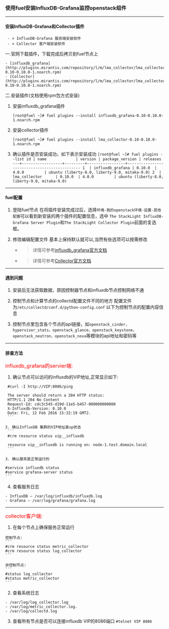 ### 使用fuel安装InfluxDB-Grafana监控openstack组件
----

#### 安装InfluxDB-Grafana和Collector插件

     - > InfluxDB-Grafana 服务端安装软件
     - > Collector 客户端安装软件

 一.官网下载插件，下载完成后拷贝到fuel节点上

    - [influxdb_grafana](http://plugins.mirantis.com/repository/l/m/lma_collector/lma_collector-0.10-0.10.0-1.noarch.rpm)
    - [Collector](http://plugins.mirantis.com/repository/l/m/lma_collector/lma_collector-0.10-0.10.0-1.noarch.rpm)

 二.安装插件(文档使用rpm包方式安装)    

  1. 安装influxdb_grafana插件
     ```
     [root@fuel ~]# fuel plugins --install influxdb_grafana-0.10-0.10.0-1.noarch.rpm
     ``` 
  2. 安装collector插件
     ```
     [root@fuel ~]# fuel plugins --install lma_collector-0.10-0.10.0-1.noarch.rpm
     ```
     
  3. 确认插件是否安装成功，如下表示安装成功
    ```
     [root@fuel ~]# fuel plugins --list
     id | name             | version | package_version | releases                                     
     ---+------------------+---------+-----------------+----------------------------------------------
     1  | influxdb_grafana | 0.10.0  | 4.0.0         | ubuntu (liberty-8.0, liberty-9.0, mitaka-9.0)
     2  | lma_collector      | 0.10.0  | 4.0.0         | ubuntu (liberty-8.0, liberty-9.0, mitaka-9.0) 
    ```
----
#### fuel配置
  1. 登陆fuel节点
       在将插件安装完成过后，选择```环境-我的openstack环境-设置-其他配置```可以看到新安装的两个插件的配置信息，选中
       ```The StackLight InfluxDB-Grafana Server Plugin```和```The StackLight Collector Plugin```前面的复选框。
 
  2. 修改编辑配置文件
       基本上保持默认就可以,当然有些选项可以按需修改   
     
       - > 详情可参考[influxdb_grafana官方文档](http://plugins.mirantis.com/docs/i/n/influxdb_grafana/influxdb_grafana-0.10-0.10.0-1.pdf)
       - > 详情可参考[Collector官方文档](http://plugins.mirantis.com/docs/l/m/lma_collector/lma_collector-0.10-0.10.0-1.pdf)
 
----
#### 遇到问题
  1. 安装后无法获取数据，原因控制器节点和influxdb节点控制网络不通

  2. 控制节点和计算节点的collectd配置文件不同的地方
      配置文件为```/etc/collectd/conf.d/python-config.conf```
      以下为控制节点的配置内容信息

  3. 控制节点里包含各个节点的api链接，如`openstack_cinder，hypervisor_stats，openstack_glance，openstack_keystone，openstack_neutron，openstack_nova`等模块的api地址和密码等

----
#### 排查方法
   
   <font color=red size=3>influxdb_grafana的servier端:</font>

  1. 确认节点可以访问的influxdb的VIP地址,正常显示如下:
   ```
    #curl -I http://VIP:8086/ping

    The server should return a 204 HTTP status:
    HTTP/1.1 204 No Content
    Request-Id: cdc3c545-d19d-11e5-b457-000000000000
    X-Influxdb-Version: 0.10.0
    Date: Fri, 12 Feb 2016 15:32:19 GMT2.
    ```
    
  2. 确认InfluxDB 集群的VIP地址是up状态
    ```
    #crm resource status vip__influxdb

    resource vip__influxdb is running on: node-1.test.domain.local
    ```

  3. 确认服务是正常运行的
   ```
    #service influxdb status 
    #service grafana-server status
    ```
  4. 查看服务日志

    - InfluxDB – /var/log/influxdb/influxdb.log
    - Grafana – /var/log/grafana/grafana.log
---
  <font color=red size=3>collector客户端:</font> 

  1. 在每个节点上确保服务正常运行

    控制节点:
    ```
    #crm resource status metric_collector
    #crm resource status log_collector
    ``` 

    非控制节点:
    ```
    #status log_collector
    #status metric_collector
    ```

  2. 查看系统日志

    - /var/log/log_collector.log
    - /var/log/metric_collector.log.
    - /var/log/collectd.log

  3. 查看所有节点是否可以连接influxdb VIP的8086端口
    ```
    #telnet VIP 8086
    ```
     
